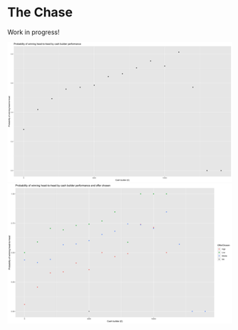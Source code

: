 # The Chase

Work in progress!

![alt_text](https://github.com/BenSmithNZL/TheChase/blob/c959d7e0c1ea6aa63b9bbc16eb64d9decc28bb80/plots/CashBuilder_HTH)
![alt_text](https://github.com/BenSmithNZL/TheChase/blob/ac6aee2d6e91b928b4240a2a2864077ec1450650/plots/CashBuilder_HTHxChoice)
